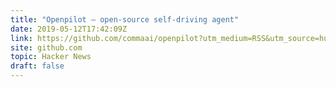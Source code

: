 ```yaml
---
title: "Openpilot – open-source self-driving agent"
date: 2019-05-12T17:42:09Z
link: https://github.com/commaai/openpilot?utm_medium=RSS&utm_source=hune
site: github.com
topic: Hacker News
draft: false
---
```

